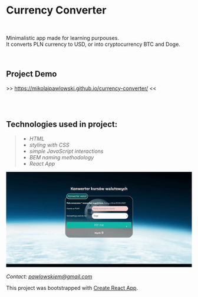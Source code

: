 # Currency Converter

<br>

Minimalistic app made for learning purpouses.<br>
It converts PLN currency to USD, or into cryptocurrency BTC and Doge.

<br>

## Project Demo

\>> https://mikolajpawlowski.github.io/currency-converter/ <<

<br>
<br>

## Technologies used in project:

>- *HTML*
>- *styling with CSS*
>- *simple JavaScript interactions*
>- *BEM naming methodology*
>- *React App*

![Gif Sample](https://github.com/MikolajPawlowski/currency-converter/blob/main/images/converter-gif.gif?raw=true "Gif Sample")

<em>Contact: <pawlowskiem@gmail.com>
  </em>

  This project was bootstrapped with [Create React App](https://github.com/facebook/create-react-app).
